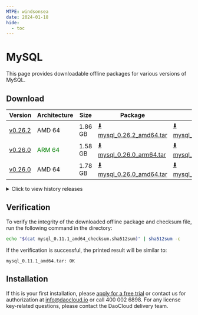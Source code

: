 ```yaml
---
MTPE: windsonsea
date: 2024-01-18
hide:
  - toc
---
```


# MySQL

This page provides downloadable offline packages for various versions of MySQL.

## Download

| Version | Architecture | Size | Package   | Checksum | Date |
| ------ | ------------ | ----- | --------- | -------- | ---- |
| [v0.26.2](../../../middleware/mysql/release-notes.md) | AMD 64 | 1.86 GB | [:arrow_down: mysql_0.26.2_amd64.tar](https://qiniu-download-public.daocloud.io/DaoCloud_Enterprise/mcamel-mysql_0.26.2_amd64.tar) | [:arrow_down: mysql_0.26.2_amd64_checksum.sha512sum](https://qiniu-download-public.daocloud.io/DaoCloud_Enterprise/mcamel-mysql_0.26.2_amd64_checksum.sha512sum) | 2025-05-13 |
| [v0.26.0](../../../middleware/mysql/release-notes.md) | <font color=green>ARM 64</font> | 1.58 GB | [:arrow_down: mysql_0.26.0_arm64.tar](https://qiniu-download-public.daocloud.io/DaoCloud_Enterprise/mcamel-mysql_0.26.0_arm64.tar) | [:arrow_down: mysql_0.26.0_arm64_checksum.sha512sum](https://qiniu-download-public.daocloud.io/DaoCloud_Enterprise/mcamel-mysql_0.26.0_arm64_checksum.sha512sum) | 2025-03-11 |
| [v0.26.0](../../../middleware/mysql/release-notes.md) | AMD 64 | 1.78 GB | [:arrow_down: mysql_0.26.0_amd64.tar](https://qiniu-download-public.daocloud.io/DaoCloud_Enterprise/mcamel-mysql_0.26.0_amd64.tar) | [:arrow_down: mysql_0.26.0_amd64_checksum.sha512sum](https://qiniu-download-public.daocloud.io/DaoCloud_Enterprise/mcamel-mysql_0.26.0_amd64_checksum.sha512sum) | 2025-03-11 |

<details>
<summary>Click to view history releases</summary>
| Version | Architecture | Size | Package   | Checksum | Date |
| ------ | ------------ | ----- | --------- | -------- | ---- |
| [v0.25.1](../../../middleware/mysql/release-notes.md) | <font color=green>ARM 64</font> | 1.57 GB | [:arrow_down: mysql_0.25.1_arm64.tar](https://qiniu-download-public.daocloud.io/DaoCloud_Enterprise/mcamel-mysql_0.25.1_arm64.tar) | [:arrow_down: mysql_0.25.1_arm64_checksum.sha512sum](https://qiniu-download-public.daocloud.io/DaoCloud_Enterprise/mcamel-mysql_0.25.1_arm64_checksum.sha512sum) | 2025-01-07 |
| [v0.25.1](../../../middleware/mysql/release-notes.md) | AMD 64 | 1.77 GB | [:arrow_down: mysql_0.25.1_amd64.tar](https://qiniu-download-public.daocloud.io/DaoCloud_Enterprise/mcamel-mysql_0.25.1_amd64.tar) | [:arrow_down: mysql_0.25.1_amd64_checksum.sha512sum](https://qiniu-download-public.daocloud.io/DaoCloud_Enterprise/mcamel-mysql_0.25.1_amd64_checksum.sha512sum) | 2025-01-07 |
| [v0.25.0](../../../middleware/mysql/release-notes.md) | <font color=green>ARM 64</font> | 1.57 GB | [:arrow_down: mysql_0.25.0_arm64.tar](https://qiniu-download-public.daocloud.io/DaoCloud_Enterprise/mcamel-mysql_0.25.0_arm64.tar) | [:arrow_down: mysql_0.25.0_arm64_checksum.sha512sum](https://qiniu-download-public.daocloud.io/DaoCloud_Enterprise/mcamel-mysql_0.25.0_arm64_checksum.sha512sum) | 2025-01-02 |
| [v0.25.0](../../../middleware/mysql/release-notes.md) | AMD 64 | 1.77 GB | [:arrow_down: mysql_0.25.0_amd64.tar](https://qiniu-download-public.daocloud.io/DaoCloud_Enterprise/mcamel-mysql_0.25.0_amd64.tar) | [:arrow_down: mysql_0.25.0_amd64_checksum.sha512sum](https://qiniu-download-public.daocloud.io/DaoCloud_Enterprise/mcamel-mysql_0.25.0_amd64_checksum.sha512sum) | 2025-01-02 |
| [v0.24.0](../../../middleware/mysql/release-notes.md) | <font color=green>ARM 64</font> | 1.57 GB | [:arrow_down: mysql_0.24.0_arm64.tar](https://qiniu-download-public.daocloud.io/DaoCloud_Enterprise/mcamel-mysql_0.24.0_arm64.tar) | [:arrow_down: mysql_0.24.0_arm64_checksum.sha512sum](https://qiniu-download-public.daocloud.io/DaoCloud_Enterprise/mcamel-mysql_0.24.0_arm64_checksum.sha512sum) | 2024-12-12 |
| [v0.24.0](../../../middleware/mysql/release-notes.md) | AMD 64 | 1.76 GB | [:arrow_down: mysql_0.24.0_amd64.tar](https://qiniu-download-public.daocloud.io/DaoCloud_Enterprise/mcamel-mysql_0.24.0_amd64.tar) | [:arrow_down: mysql_0.24.0_amd64_checksum.sha512sum](https://qiniu-download-public.daocloud.io/DaoCloud_Enterprise/mcamel-mysql_0.24.0_amd64_checksum.sha512sum) | 2024-12-12 |
| [v0.23.0](../../../middleware/mysql/release-notes.md) | <font color=green>ARM 64</font> | 1.44 GB | [:arrow_down: mysql_0.23.0_arm64.tar](https://qiniu-download-public.daocloud.io/DaoCloud_Enterprise/mcamel-mysql_0.23.0_arm64.tar) | [:arrow_down: mysql_0.23.0_arm64_checksum.sha512sum](https://qiniu-download-public.daocloud.io/DaoCloud_Enterprise/mcamel-mysql_0.23.0_arm64_checksum.sha512sum) | 2024-11-05 |
| [v0.23.0](../../../middleware/mysql/release-notes.md) | AMD 64 | 1.63 GB | [:arrow_down: mysql_0.23.0_amd64.tar](https://qiniu-download-public.daocloud.io/DaoCloud_Enterprise/mcamel-mysql_0.23.0_amd64.tar) | [:arrow_down: mysql_0.23.0_amd64_checksum.sha512sum](https://qiniu-download-public.daocloud.io/DaoCloud_Enterprise/mcamel-mysql_0.23.0_amd64_checksum.sha512sum) | 2024-11-05 |
| [v0.22.0](../../../middleware/mysql/release-notes.md) | <font color=green>ARM 64</font> | 1.46 GB | [:arrow_down: mysql_0.22.0_arm64.tar](https://qiniu-download-public.daocloud.io/DaoCloud_Enterprise/mcamel-mysql_0.22.0_arm64.tar) | [:arrow_down: mysql_0.22.0_arm64_checksum.sha512sum](https://qiniu-download-public.daocloud.io/DaoCloud_Enterprise/mcamel-mysql_0.22.0_arm64_checksum.sha512sum) | 2024-10-08 |
| [v0.22.0](../../../middleware/mysql/release-notes.md) | AMD 64 | 1.64 GB | [:arrow_down: mysql_0.22.0_amd64.tar](https://qiniu-download-public.daocloud.io/DaoCloud_Enterprise/mcamel-mysql_0.22.0_amd64.tar) | [:arrow_down: mysql_0.22.0_amd64_checksum.sha512sum](https://qiniu-download-public.daocloud.io/DaoCloud_Enterprise/mcamel-mysql_0.22.0_amd64_checksum.sha512sum) | 2024-10-08 |
| [v0.21.0](../../../middleware/mysql/release-notes.md) | <font color=green>ARM 64</font> | 1.46 GB | [:arrow_down: mysql_0.21.0_arm64.tar](https://qiniu-download-public.daocloud.io/DaoCloud_Enterprise/mcamel-mysql_0.21.0_arm64.tar) | [:arrow_down: mysql_0.21.0_arm64_checksum.sha512sum](https://qiniu-download-public.daocloud.io/DaoCloud_Enterprise/mcamel-mysql_0.21.0_arm64_checksum.sha512sum) | 2024-09-06 |
| [v0.21.0](../../../middleware/mysql/release-notes.md) | AMD 64 | 1.64 GB | [:arrow_down: mysql_0.21.0_amd64.tar](https://qiniu-download-public.daocloud.io/DaoCloud_Enterprise/mcamel-mysql_0.21.0_amd64.tar) | [:arrow_down: mysql_0.21.0_amd64_checksum.sha512sum](https://qiniu-download-public.daocloud.io/DaoCloud_Enterprise/mcamel-mysql_0.21.0_amd64_checksum.sha512sum) | 2024-09-06 |
| [v0.20.0](../../../middleware/mysql/release-notes.md) | <font color=green>ARM 64</font> | 1.46 GB | [:arrow_down: mysql_0.20.0_arm64.tar](https://qiniu-download-public.daocloud.io/DaoCloud_Enterprise/mcamel-mysql_0.20.0_arm64.tar) | [:arrow_down: mysql_0.20.0_arm64_checksum.sha512sum](https://qiniu-download-public.daocloud.io/DaoCloud_Enterprise/mcamel-mysql_0.20.0_arm64_checksum.sha512sum) | 2024-08-08 |
| [v0.20.0](../../../middleware/mysql/release-notes.md) | AMD 64 | 1.63 GB | [:arrow_down: mysql_0.20.0_amd64.tar](https://qiniu-download-public.daocloud.io/DaoCloud_Enterprise/mcamel-mysql_0.20.0_amd64.tar) | [:arrow_down: mysql_0.20.0_amd64_checksum.sha512sum](https://qiniu-download-public.daocloud.io/DaoCloud_Enterprise/mcamel-mysql_0.20.0_amd64_checksum.sha512sum) | 2024-08-08 |
| [v0.19.0](../../../middleware/mysql/release-notes.md) | <font color=green>ARM 64</font> | 1.46 GB | [:arrow_down: mysql_0.19.0_arm64.tar](https://qiniu-download-public.daocloud.io/DaoCloud_Enterprise/mcamel-mysql_0.19.0_arm64.tar) | [:arrow_down: mysql_0.19.0_arm64_checksum.sha512sum](https://qiniu-download-public.daocloud.io/DaoCloud_Enterprise/mcamel-mysql_0.19.0_arm64_checksum.sha512sum) | 2024-07-04 |
| [v0.19.0](../../../middleware/mysql/release-notes.md) | AMD 64 | 1.63 GB | [:arrow_down: mysql_0.19.0_amd64.tar](https://qiniu-download-public.daocloud.io/DaoCloud_Enterprise/mcamel-mysql_0.19.0_amd64.tar) | [:arrow_down: mysql_0.19.0_amd64_checksum.sha512sum](https://qiniu-download-public.daocloud.io/DaoCloud_Enterprise/mcamel-mysql_0.19.0_amd64_checksum.sha512sum) | 2024-07-04 |
| [v0.18.0](../../../middleware/mysql/release-notes.md) | <font color=green>ARM 64</font> | 1.46 GB | [:arrow_down: mysql_0.18.0_arm64.tar](https://qiniu-download-public.daocloud.io/DaoCloud_Enterprise/mcamel-mysql_0.18.0_arm64.tar) | [:arrow_down: mysql_0.18.0_arm64_checksum.sha512sum](https://qiniu-download-public.daocloud.io/DaoCloud_Enterprise/mcamel-mysql_0.18.0_arm64_checksum.sha512sum) | 2024-06-05 |
| [v0.18.0](../../../middleware/mysql/release-notes.md) | AMD 64 | 1.63 GB | [:arrow_down: mysql_0.18.0_amd64.tar](https://qiniu-download-public.daocloud.io/DaoCloud_Enterprise/mcamel-mysql_0.18.0_amd64.tar) | [:arrow_down: mysql_0.18.0_amd64_checksum.sha512sum](https://qiniu-download-public.daocloud.io/DaoCloud_Enterprise/mcamel-mysql_0.18.0_amd64_checksum.sha512sum) | 2024-06-05 |
| [v0.17.1](../../../middleware/mysql/release-notes.md) | <font color=green>ARM 64</font> | 1.45 GB | [:arrow_down: mysql_0.17.1_arm64.tar](https://qiniu-download-public.daocloud.io/DaoCloud_Enterprise/mcamel-mysql_0.17.1_arm64.tar) | [:arrow_down: mysql_0.17.1_arm64_checksum.sha512sum](https://qiniu-download-public.daocloud.io/DaoCloud_Enterprise/mcamel-mysql_0.17.1_arm64_checksum.sha512sum) | 2024-05-08 |
| [v0.17.1](../../../middleware/mysql/release-notes.md) | AMD 64 | 1.63 GB | [:arrow_down: mysql_0.17.1_amd64.tar](https://qiniu-download-public.daocloud.io/DaoCloud_Enterprise/mcamel-mysql_0.17.1_amd64.tar) | [:arrow_down: mysql_0.17.1_amd64_checksum.sha512sum](https://qiniu-download-public.daocloud.io/DaoCloud_Enterprise/mcamel-mysql_0.17.1_amd64_checksum.sha512sum) | 2024-05-08 |
| [v0.16.0](../../../middleware/mysql/release-notes.md) | <font color="green">ARM 64</font> | 1.38 GB | [:arrow_down: mysql_0.16.0_arm64.tar](https://qiniu-download-public.daocloud.io/DaoCloud_Enterprise/mcamel-mysql_0.16.0_arm64.tar) | [:arrow_down: mysql_0.16.0_arm64_checksum.sha512sum](https://qiniu-download-public.daocloud.io/DaoCloud_Enterprise/mcamel-mysql_0.16.0_arm64_checksum.sha512sum) | 2024-04-03 |
| [v0.16.0](../../../middleware/mysql/release-notes.md) | AMD 64 | 1.55 GB | [:arrow_down: mysql_0.16.0_amd64.tar](https://qiniu-download-public.daocloud.io/DaoCloud_Enterprise/mcamel-mysql_0.16.0_amd64.tar) | [:arrow_down: mysql_0.16.0_amd64_checksum.sha512sum](https://qiniu-download-public.daocloud.io/DaoCloud_Enterprise/mcamel-mysql_0.16.0_amd64_checksum.sha512sum) | 2024-04-03 |
| [v0.15.0](../../../middleware/mysql/release-notes.md) | AMD 64 | 1.54 GB | [:arrow_down: mysql_0.15.0_amd64.tar](https://qiniu-download-public.daocloud.io/DaoCloud_Enterprise/mcamel-mysql_0.15.0_amd64.tar) | [:arrow_down: mysql_0.15.0_amd64_checksum.sha512sum](https://qiniu-download-public.daocloud.io/DaoCloud_Enterprise/mcamel-mysql_0.15.0_amd64_checksum.sha512sum) | 2024-02-01 |
| [v0.14.0](../../../middleware/mysql/release-notes.md) | AMD 64 | 1.54 GB | [:arrow_down: mysql_0.14.0_amd64.tar](https://qiniu-download-public.daocloud.io/DaoCloud_Enterprise/mcamel-mysql_0.14.0_amd64.tar) | [:arrow_down: mysql_0.14.0_amd64_checksum.sha512sum](https://qiniu-download-public.daocloud.io/DaoCloud_Enterprise/mcamel-mysql_0.14.0_amd64_checksum.sha512sum) | 2024-01-04 |
| [v0.13.0](../../../middleware/mysql/release-notes.md) | AMD 64 | 1.17 GB | [:arrow_down: mysql_0.13.0_amd64.tar](https://qiniu-download-public.daocloud.io/DaoCloud_Enterprise/mcamel-mysql_0.13.0_amd64.tar) | [:arrow_down: mysql_0.13.0_amd64_checksum.sha512sum](https://qiniu-download-public.daocloud.io/DaoCloud_Enterprise/mcamel-mysql_0.13.0_amd64_checksum.sha512sum) | 2023-12-10 |
| [v0.12.0](../../../middleware/mysql/release-notes.md) | AMD 64 | 1.17 GB | [:arrow_down: mysql_0.12.0_amd64.tar](https://qiniu-download-public.daocloud.io/DaoCloud_Enterprise/mcamel-mysql_0.12.0_amd64.tar) | [:arrow_down: mysql_0.12.0_amd64_checksum.sha512sum](https://qiniu-download-public.daocloud.io/DaoCloud_Enterprise/mcamel-mysql_0.12.0_amd64_checksum.sha512sum) | 2023-11-02 |
| [v0.11.1](../../../middleware/mysql/release-notes.md) | AMD 64 | 1.17 GB | [:arrow_down: mysql_0.11.1_amd64.tar](https://qiniu-download-public.daocloud.io/DaoCloud_Enterprise/mcamel-mysql_0.11.1_amd64.tar) | [:arrow_down: mysql_0.11.1_amd64_checksum.sha512sum](https://qiniu-download-public.daocloud.io/DaoCloud_Enterprise/mcamel-mysql_0.11.1_amd64_checksum.sha512sum) | 2023-10-20 |
</details>

## Verification

To verify the integrity of the downloaded offline package and checksum file, run the following command in the directory:

```sh
echo "$(cat mysql_0.11.1_amd64_checksum.sha512sum)" | sha512sum -c
```

If the verification is successful, the printed result will be similar to:

```none
mysql_0.11.1_amd64.tar: OK
```

## Installation

If this is your first installation, please [apply for a free trial](../../../dce/license0.md) or contact us for authorization at info@daocloud.io or call 400 002 6898.
For any license key-related questions, please contact the DaoCloud delivery team.
